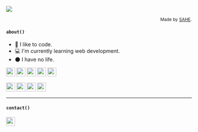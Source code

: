 <img src="https://user-images.githubusercontent.com/69730080/176517578-ca4176fc-3b6c-4ab3-8ef2-25decf53b61b.gif" />
<p align="right"><sup>Made by <a href="https://github.com/hess-sabina">SAHE</a>.</sup></p>

#### `about()`
- 🔭 I like to code.
- 💻 I'm currently learning web development.
- 🌑 I have no life.

<img src="https://img.shields.io/badge/html5-%23E34F26.svg?style=for-the-badge&logo=html5&logoColor=white" height="24"> <img src="https://img.shields.io/badge/css3-%231572B6.svg?style=for-the-badge&logo=css3&logoColor=white" height="24"> <img src="https://img.shields.io/badge/javascript-%23323330.svg?style=for-the-badge&logo=javascript&logoColor=%23F7DF1E" height="24"> <img src="https://img.shields.io/badge/typescript-%23007ACC.svg?style=for-the-badge&logo=typescript&logoColor=white" height="24"> <img src="https://img.shields.io/badge/python-3670A0?style=for-the-badge&logo=python&logoColor=ffdd54" height="24">

<img src="https://img.shields.io/badge/SASS-hotpink.svg?style=for-the-badge&logo=SASS&logoColor=white" height="24"> <img src="https://img.shields.io/badge/react-%2320232a.svg?style=for-the-badge&logo=react&logoColor=%2361DAFB" height="24"> <img src="https://img.shields.io/badge/styled--components-DB7093?style=for-the-badge&logo=styled-components&logoColor=white" height="24"> <img src="https://img.shields.io/badge/firebase-%23039BE5.svg?style=for-the-badge&logo=firebase" height="24">

---

#### `contact()`

<a href="https://discordapp.com/users/297134310752911360"><img src="https://img.shields.io/badge/nekusu%232542-%237289DA.svg?style=for-the-badge&logo=discord&logoColor=white" height="24"></a>
